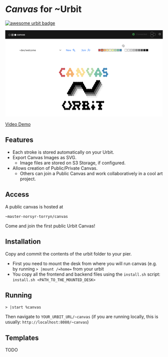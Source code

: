 # *Canvas* for \~Urbit

[![awesome urbit badge](https://img.shields.io/badge/~-awesome%20urbit-lightgrey)](https://github.com/urbit/awesome-urbit)

[![Header](/images/canvas.png)](https://www.youtube.com/watch?v=S6DySv730Hw)

[Video Demo](https://yosoyubik.fra1.digitaloceanspaces.com/norsyr-torryn/2021.7.06..15.37.33-Jul-06-2021%2017-36-28.mp4)

## Features

- Each stroke is stored automatically on your Urbit.
- Export Canvas Images as SVG.
  - Image files are stored on S3 Storage, if configured.
- Allows creation of Public/Private Canvas.
  - Others can join a Public Canvas and work collaboratively in a cool art project.

## Access

A public canvas is hosted at

```hoon
~master-norsyr-torryn/canvas
```

Come and join the first public Urbit Canvas!

## Installation

Copy and commit the contents of the urbit folder to your pier.

- First you need to mount the desk from where you will run canvas (e.g. by running `> |mount /=home=` from your urbit
- You copy all the frontend and backend files using the `install.sh` script: `install.sh <PATH_TO_THE_MOUNTED_DESK>`

## Running

```dojo
> |start %canvas
```

Then navigate to `YOUR_URBIT_URL/~canvas` (if you are running locally, this is usually: `http://localhost:8080/~canvas`)

## Templates

TODO
